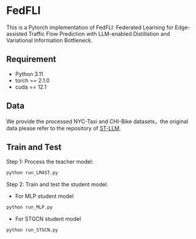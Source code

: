 # FedFLI
This is a Pytorch implementation of FedFLI: Federated Learning for Edge-assisted Traffic Flow Prediction with LLM-enabled Distillation and Variational Information Bottleneck.

## Requirement
* Python 3.11
* torch == 2.1.0
* cuda == 12.1

## Data
We provide the processed NYC-Taxi and CHI-Bike datasets，the original data please refer to the repository of [ST-LLM](https://github.com/ChenxiLiu-HNU/ST-LLM).

## Train and Test
Step 1: Process the teacher model:

```python
python run_LM4ST.py
```

Step 2: Train and test the student model:

* For MLP student model
```python
python run_MLP.py
```

* For STGCN student model
```python
python run_STGCN.py
```
